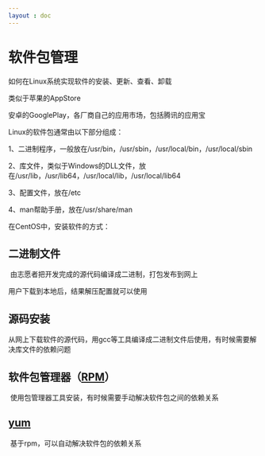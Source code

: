 ```yaml
---
layout : doc
---
```

# 软件包管理

如何在Linux系统实现软件的安装、更新、查看、卸载

类似于苹果的AppStore

安卓的GooglePlay，各厂商自己的应用市场，包括腾讯的应用宝

Linux的软件包通常由以下部分组成：

1、二进制程序，一般放在/usr/bin，/usr/sbin，/usr/local/bin，/usr/local/sbin

2、库文件，类似于Windows的DLL文件，放在/usr/lib，/usr/lib64，/usr/local/lib，/usr/local/lib64

3、配置文件，放在/etc

4、man帮助手册，放在/usr/share/man

在CentOS中，安装软件的方式：

## 二进制文件

​	由志愿者把开发完成的源代码编译成二进制，打包发布到网上

用户下载到本地后，结果解压配置就可以使用

## 源码安装

​	从网上下载软件的源代码，用gcc等工具编译成二进制文件后使用，有时候需要解决库文件的依赖问题

## 软件包管理器（[RPM](./RPM)）

​	使用包管理器工具安装，有时候需要手动解决软件包之间的依赖关系

## [yum](./yum)

​	基于rpm，可以自动解决软件包的依赖关系